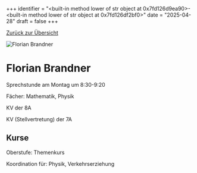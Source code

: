 
+++
identifier = "<built-in method lower of str object at 0x7fd126d9ea90>-<built-in method lower of str object at 0x7fd126df2bf0>"
date = "2025-04-28"
draft = false
+++

 [Zurück zur Übersicht](/schule/personen/)

<div class="row">
<div class="column">
<img src="/images/personal/Brandner.jpg" alt="Florian Brandner"> 
</div>
<div class="column">

# Florian Brandner

Sprechstunde am Montag um 8:30-9:20

Fächer: Mathematik,  Physik

KV der 8A

KV (Stellvertretung) der 7A

## Kurse



Oberstufe: Themenkurs

Koordination für: Physik, Verkehrserziehung

</div>
</div> 

